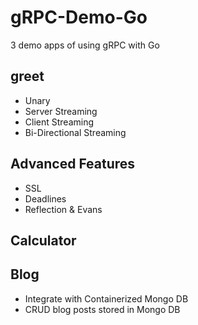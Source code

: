 # gRPC-Demo-Go
3 demo apps of using gRPC with Go

## greet
- Unary
- Server Streaming
- Client Streaming
- Bi-Directional Streaming

## Advanced Features
- SSL
- Deadlines
- Reflection & Evans

## Calculator

## Blog
- Integrate with Containerized Mongo DB
- CRUD blog posts stored in Mongo DB
